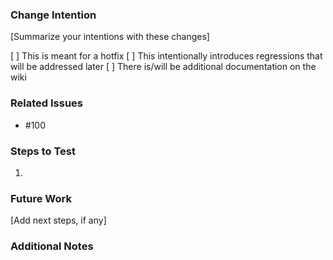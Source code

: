 ### Change Intention

[Summarize your intentions with these changes]

[ ] This is meant for a hotfix
[ ] This intentionally introduces regressions that will be addressed later
[ ] There is/will be additional documentation on the wiki


### Related Issues

- #100


### Steps to Test

1. 


### Future Work

[Add next steps, if any]


### Additional Notes

